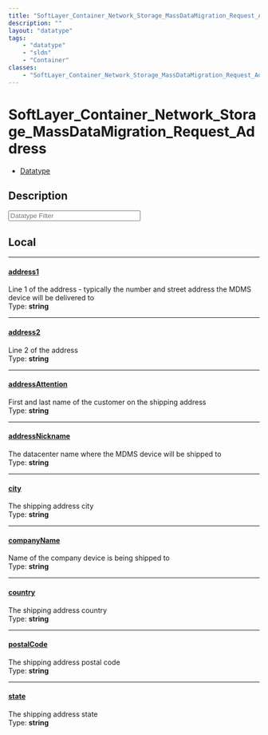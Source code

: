 ```yaml
---
title: "SoftLayer_Container_Network_Storage_MassDataMigration_Request_Address"
description: ""
layout: "datatype"
tags:
    - "datatype"
    - "sldn"
    - "Container"
classes:
    - "SoftLayer_Container_Network_Storage_MassDataMigration_Request_Address"
---
```


# SoftLayer_Container_Network_Storage_MassDataMigration_Request_Address
<div id='service-datatype'>
    <ul id='sldn-reference-tabs'>
        <li id='datatype'> <a href='/reference/datatypes/SoftLayer_Container_Network_Storage_MassDataMigration_Request_Address' >Datatype</a></li>
    </ul>
</div>

## Description 






<!-- Filer BEGIN -->
<div class="view-filters">
        <div class="clearfix">
            <div class="search-input-box">
                <input placeholder="Datatype Filter" onkeyup="titleSearch(inputId='prop-input', divId='properties', elementClass='prop-row')" 
                    type="text" id="prop-input" value="" size="30" maxlength="128" class="form-text">
            </div>
        </div>
</div>
<!-- Filer END -->

<div id="properties" class="content">
<div id="localProperties" class="prop-content" >

## Local
<div class="prop-row">

-----
[address1]: #address1
#### [address1]
Line 1 of the address - typically the number and street address the MDMS device will be delivered to  
<span class="type-label">Type: </span>**string**


</div>
<div class="prop-row">

-----
[address2]: #address2
#### [address2]
Line 2 of the address  
<span class="type-label">Type: </span>**string**


</div>
<div class="prop-row">

-----
[addressAttention]: #addressattention
#### [addressAttention]
First and last name of the customer on the shipping address  
<span class="type-label">Type: </span>**string**


</div>
<div class="prop-row">

-----
[addressNickname]: #addressnickname
#### [addressNickname]
The datacenter name where the MDMS device will be shipped to  
<span class="type-label">Type: </span>**string**


</div>
<div class="prop-row">

-----
[city]: #city
#### [city]
The shipping address city  
<span class="type-label">Type: </span>**string**


</div>
<div class="prop-row">

-----
[companyName]: #companyname
#### [companyName]
Name of the company device is being shipped to  
<span class="type-label">Type: </span>**string**


</div>
<div class="prop-row">

-----
[country]: #country
#### [country]
The shipping address country  
<span class="type-label">Type: </span>**string**


</div>
<div class="prop-row">

-----
[postalCode]: #postalcode
#### [postalCode]
The shipping address postal code  
<span class="type-label">Type: </span>**string**


</div>
<div class="prop-row">

-----
[state]: #state
#### [state]
The shipping address state  
<span class="type-label">Type: </span>**string**


</div>
</div>
<!-- LOCAL PROPERTY END -->

</div>


